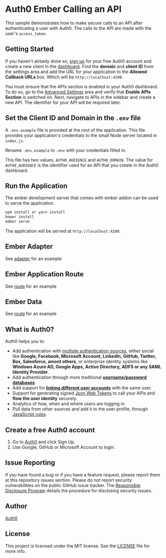 # Auth0 Ember Calling an API

This sample demonstrates how to make secure calls to an API after authenticating a user with Auth0. The calls to the API are made with the user's `access_token`. 

## Getting Started

If you haven't already done so, [sign up](https://auth0.com) for your free Auth0 account and create a new client in the [dashboard](https://manage.auth0.com). Find the **domain** and **client ID** from the settings area and add the URL for your application to the **Allowed Callback URLs** box. Which will be `http://localhost:4200`.

You must ensure that the APIs section is enabled in your Auth0 dashboard. To do so, go to the [Advanced Settings](https://manage.auth0.com/#/account/advanced) area and verify that **Enable APIs Section** is switched on. Next, navigate to APIs in the sidebar and create a new API. The identifier for your API will be required later.

## Set the Client ID and Domain in the `.env` file

A `.env.example` file is provided at the root of the application. This file provides your application's credentials to the small Node server located in `index.js`.

Rename `.env.example` to `.env` with your credentials filled in.

This file has two values, `AUTH0_AUDIENCE` and `AUTH0_DOMAIN`. The value for `AUTH0_AUDIENCE` is the identifier used for an API that you create in the Auth0 dashboard.

## Run the Application

The ember development server that comes with ember addon can be used to serve the application.

```bash
npm install or yarn install
bower install
ember serve 
```

The application will be served at `http://localhost:4200`.

## Ember Adapter

See [adapter](./adapter/application.js) for an example

## Ember Application Route

See [route](./app/routes/application.js) for an example

## Ember Data
See [route](./app/routes/protected.js) for an example

## What is Auth0?

Auth0 helps you to:

* Add authentication with [multiple authentication sources](https://docs.auth0.com/identityproviders), either social like **Google, Facebook, Microsoft Account, LinkedIn, GitHub, Twitter, Box, Salesforce, amont others**, or enterprise identity systems like **Windows Azure AD, Google Apps, Active Directory, ADFS or any SAML Identity Provider**.
* Add authentication through more traditional **[username/password databases](https://docs.auth0.com/mysql-connection-tutorial)**.
* Add support for **[linking different user accounts](https://docs.auth0.com/link-accounts)** with the same user.
* Support for generating signed [Json Web Tokens](https://docs.auth0.com/jwt) to call your APIs and **flow the user identity** securely.
* Analytics of how, when and where users are logging in.
* Pull data from other sources and add it to the user profile, through [JavaScript rules](https://docs.auth0.com/rules).

## Create a free Auth0 account

1. Go to [Auth0](https://auth0.com/signup) and click Sign Up.
2. Use Google, GitHub or Microsoft Account to login.

## Issue Reporting

If you have found a bug or if you have a feature request, please report them at this repository issues section. Please do not report security vulnerabilities on the public GitHub issue tracker. The [Responsible Disclosure Program](https://auth0.com/whitehat) details the procedure for disclosing security issues.

## Author

[Auth0](auth0.com)

## License

This project is licensed under the MIT license. See the [LICENSE](LICENSE.txt) file for more info.
